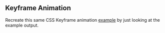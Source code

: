## Keyframe Animation

Recreate this same CSS Keyframe animation [example](https://jsbin.com/povogadiho/edit?css,output) by just looking at the example output.